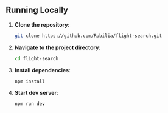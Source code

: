 ## Running Locally

1. **Clone the repository**:

   ```bash
   git clone https://github.com/Rubilia/flight-search.git
   ```

2. **Navigate to the project directory**:
   ```bash
   cd flight-search
   ```
3. **Install dependencies**:
   ```bash
   npm install
   ```
4. **Start dev server**:
   ```bash
   npm run dev
   ```
